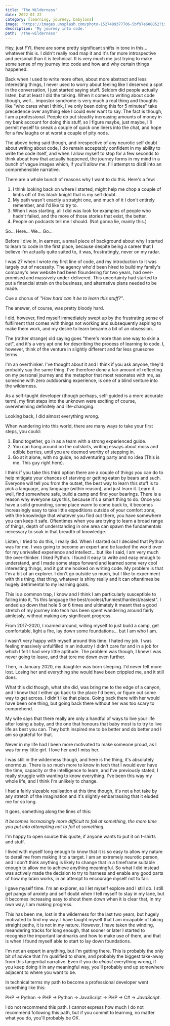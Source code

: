 ```yaml
---
title: 'The Wilderness'
date: 2022-01-22
category: [learning, journey, babyloss]
image: 'https://images.unsplash.com/photo-1527489377706-5bf97e608852?ixlib=rb-1.2.1&ixid=MnwxMjA3fDB8MHxwaG90by1wYWdlfHx8fGVufDB8fHx8&auto=format&fit=crop&w=2459&q=80'
description: 'My journey into code.'
path: '/the-wilderness'
---
```


Hey, just FYI, there are some pretty significant shifts in tone in this... whatever this is. I didn't really road map it and it's far more introspective and personal than it is technical. It is very much me just trying to make some sense of my journey into code and how and why certain things happened.

Back when I used to write more often, about more abstract and less interesting things, I never used to worry about feeling like I deserved a spot in the conversation, I just started saying stuff. Seldom did people actually listen, but at least I did the talking. When it comes to writing about code though, well... impostor syndrome is very much a real thing and thoughts like "who cares what I think, I've only been doing this for 5 minutes" take precedence over anything else I could ever want to say. The fact is though, I am a professional. People do put steadily increasing amounts of money in my bank account for doing this stuff, so I figure maybe, just maybe, I'll permit myself to sneak a couple of quick one liners into the chat, and hope for a few laughs or at worst a couple of pity nods.

The above being said though, and irrespective of any neurotic self doubt about writing about code, I do remain acceptably confident in my ability to write the code itself, and when I allow myself to stop for a few seconds to think about how that actually happened, the journey forms in my mind in a bunch of vague images which, if you'll allow me, I'll attempt to distil into an comprehensible narrative.

There are a whole bunch of reasons why I want to do this. Here's a few:

1. I think looking back on where I started, might help me chop a couple of limbs off of this black knight that is my self doubt.
2. My path wasn't exactly a straight one, and much of it I don't entirely remember, and I'd like to try to.
3. When I was starting, all I did was look for examples of people who hadn't failed, and the more of those stories that exist, the better.
4. People on podcasts tell me I should. (Not gonna lie, mainly this.)

So... Here... We... Go...

Before I dive in, in earnest, a small piece of background about why I started to learn to code in the first place, because despite being a career that I believe I'm actually quite suited to, it was, frustratingly, never on my radar.

I was 27 when I wrote my first line of code, and my introduction to it was largely out of necessity. The agency who'd been hired to build my family's company's new website had been floundering for two years, had over-promised and massively under-delivered. This uncertainty had started to put a financial strain on the business, and alternative plans needed to be made.

Cue a chorus of _"How hard can it be to learn this stuff?"_.

The answer, of course, was pretty bloody hard.

I did, however, find myself immediately swept up by the frustrating sense of fulfilment that comes with things not working and subsequently aspiring to make them work, and my desire to learn became a bit of an obsession.

The (rather strange) old saying goes "there's more than one way to skin a cat", and it's a very apt one for describing the process of learning to code. I, however, think of the venture in slightly different and far less gruesome terms.

I'm an overthinker. I've thought about it and I think if you ask anyone, they'd probably say the same thing. I've therefore done a fair amount of reflecting on my personal journey and the metaphor that most resonates with me, as someone with zero outdoorsing experience, is one of a blind venture into the wilderness.

As a self-taught developer (though perhaps, self-guided is a more accurate term), my first steps into the unknown were exciting of course, overwhelming definitely and life-changing.

Looking back, I did almost everything wrong.

When wandering into this world, there are many ways to take your first steps, you could:

1. Band together, go in as a team with a strong experienced guide.
2. You can hang around on the outskirts, writing essays about moss and edible berries, until you are deemed worthy of stepping in.
3. Go at it alone, with no guide, no adventuring party and no idea (This is me. This guy right here).

I think if you take this third option there are a couple of things you can do to help mitigate your chances of starving or getting eaten by bears and such. Everyone will tell you from the outset, the best way to learn this stuff is to pick a language, any language (within reason), and just learn it. Learn it well, find somewhere safe, build a camp and find your bearings. There is a reason why everyone says this, because it's a smart thing to do. Once you have a solid grounding, some place warm to come back to, it becomes increasingly easy to take little expeditions outside of your comfort zone, with the knowledge that whatever you find out there, you have somewhere you can keep it safe. Oftentimes when you are trying to learn a broad range of things, depth of understanding in one area can spawn the fundamentals necessary to soak in that breadth of knowledge.

Listen, I tried to do this, I really did. When I started out I decided that Python was for me. I was going to become an expert and be lauded the world over for my unrivalled experience and intellect... but like I said, I am very much the over-thinker. I liked Python. I found it easy to write and easy enough to understand, and I made some steps forward and learned some very cool interesting things, and it got me hooked on writing code. My problem is that I'm a bit of an explorer. I don't go outside so much, but I like to experiment with this thing, that thing, whatever is shiny really and it can oftentimes be hugely detrimental to my learning goals.

This is a common trap, I know and I think I am particularly susceptible to falling into it, "Is this language the best/coolest/funniest/hardest/easiest". I ended up down that hole 5 or 6 times and ultimately it meant that a good stretch of my journey into tech has been spent wandering around fairly aimlessly, without making any significant progress.

From 2017-2020, I roamed around, willing myself to just build a camp, get comfortable, light a fire, lay down some foundations... but I am who I am.

I wasn't very happy with myself around this time. I hated my job. I was feeling massively unfulfilled in an industry I didn't care for and in a job for which I felt I had very little aptitude. The problem was though, I knew I was never going to leave, and that tore me down even further.

Then, in January 2020, my daughter was born sleeping. I'd never felt more lost. Losing her and everything she would have been crippled me, and it still does.

What this did though, what she did, was bring me to the edge of a canyon, and I knew that I either go back to the place I'd been, or figure out some way to get across. I didn't like that place. Going back there with her would have been one thing, but going back there without her was too scary to comprehend.

My wife says that there really are only a handful of ways to live your life after losing a baby, and the one that honours that baby most is to try to live life as best you can. They both inspired me to be better and do better and I am so grateful for that.

Never in my life had I been more motivated to make someone proud, as I was for my little girl. I love her and I miss her.

I was still in the wilderness though, and here is the thing, it's absolutely enormous. There is so much more to know in tech that I would ever have the time, capacity or the intelligence to learn, and I've previously stated, I really struggle with wanting to know everything. I've been this way my whole life, and I think I'm unlikely to change.

I had a fairly sizeable realisation at this time though, it's not a hot take by any stretch of the imagination and it's slightly embarrassing that it eluded me for so long.

It goes, something along the lines of this:

_It becomes increasingly more difficult to fail at something, the more time you put into attempting not to fail at something._

I'm happy to open source this quote, if anyone wants to put it on t-shirts and stuff.

I lived with myself long enough to know that it is so easy to allow my nature to derail me from making it to a target. I am an extremely neurotic person, and I don't think anything is likely to change that in a timeframe suitable enough to allow me to achieve anything meaningful. So what I did instead was actively made the decision to try to harness and enable any good parts of how my brain works, in an attempt to encourage myself not to fail.

I gave myself time. I'm an explorer, so I let myself explore and I still do. I still get pangs of anxiety and self doubt when I tell myself to stay in my lane, but it becomes increasing easy to shout them down when it is clear that, in my own way, I am making progress.

This has been me, lost in the wilderness for the last two years, but hugely motivated to find my way. I have taught myself that I am incapable of taking straight paths, it is not in my nature. However, I have taken the winding, meandering tracks for long enough, that sooner or later I started to recognise the important landmarks and how to make use of them, and that is when I found myself able to start to lay down foundations.

I'm not an expert in anything, but I'm getting there. This is probably the only bit of advice that I'm qualified to share, and probably the biggest take-away from this tangential narrative. Even if you do _almost_ everything wrong, if you keep doing it in any meaningful way, you'll probably end up somewhere adjacent to where you want to be.

In technical terms my path to become a professional developer went something like this:

PHP -> Python -> PHP -> Python -> JavaScript -> PHP -> C# -> _JavaScript_.

I do not recommend this path. I cannot express how much I do not recommend following this path, but if you commit to learning, no matter what you do, you'll probably be OK.
